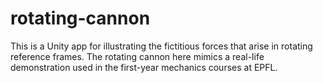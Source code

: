# rotating-cannon

This is a Unity app for illustrating the fictitious forces that arise in rotating reference frames. The rotating cannon here mimics a real-life demonstration used in the first-year mechanics courses at EPFL.
